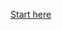 [Start here](http://nbviewer.jupyter.org/github/Paul-Cavailles/power_electronics_sizing/blog/00_Introduction.ipynb)